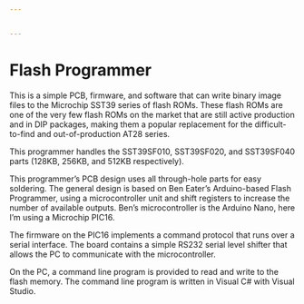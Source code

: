```yaml
---


---
```


<h1 id="flash-programmer">Flash Programmer</h1>
<p>This is a simple PCB, firmware, and software that can write binary image files to the Microchip SST39 series of flash ROMs.  These flash ROMs are one of the very few flash ROMs on the market that are still active production and in DIP packages, making them a popular replacement for the difficult-to-find and out-of-production AT28 series.</p>
<p>This programmer handles the SST39SF010, SST39SF020, and SST39SF040 parts (128KB, 256KB, and 512KB respectively).</p>
<p>This programmer’s PCB design uses all through-hole parts for easy soldering.  The general design is based on Ben Eater’s Arduino-based Flash Programmer, using a microcontroller unit and shift registers to increase the number of available outputs.  Ben’s microcontroller is the Arduino Nano, here I’m using a Microchip PIC16.</p>
<p>The firmware on the PIC16 implements a command protocol that runs over a serial interface.  The board contains a simple RS232 serial level shifter that allows the PC to communicate with the microcontroller.</p>
<p>On the PC, a command line program is provided to read and write to the flash memory.  The command line program is written in Visual C# with Visual Studio.</p>

